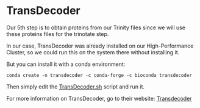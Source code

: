 
# TransDecoder
Our 5th step is to obtain proteins from our Trinity files since we will use these proteins files for the trinotate step.

In our case, TransDecoder was already installed on our High-Performance Cluster, so we could run this on the system there without installing it.

But you can install it with a conda environment:
```
conda create -n transdecoder -c conda-forge -c bioconda transdecoder
```

Then simply edit the [TransDecoder.sh](https://github.com/mjbieren/Differential_Expression_Charaphyceae/blob/main/Scripts/05_Transdecoder/Transdecoder.sh) script and run it.

For more information on TransDecoder, go to their website: [Transdecoder](https://github.com/TransDecoder/TransDecoder/wiki)
